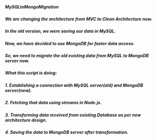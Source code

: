 ##### MySQLtoMongoMigration

##### We are changing the architecture from MVC to Clean Architecture now.

##### In the old version, we were saving our data in MySQL.

##### Now, we have decided to use MongoDB for faster data access.

##### So, we need to migrate the old existing data from MySQL to MongoDB server now.

##### What this script is doing:
#####  1. Establishing a connection with MySQL server(old) and MongoDB server(new).
#####  2. Fetching that data using streams in Node.js.
#####  3. Transforming data received from existing Database as per new architecture design.
#####  4. Saving the data to MongoDB server after transformation.

